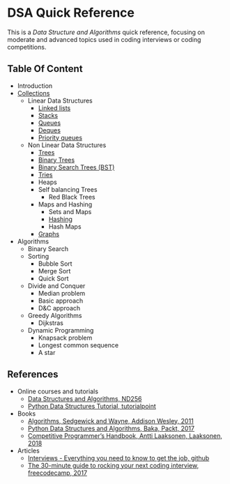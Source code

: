 # DSA Quick Reference

This is a _Data Structure and Algorithms_ quick reference, focusing on moderate and advanced topics used in coding interviews or coding competitions.

## Table Of Content

- Introduction
- [Collections](docs/collections.md)
  - Linear Data Structures
    - [Linked lists](docs/linked_lists.md)
    - [Stacks](docs/stacks.md)
    - [Queues](docs/queues.md)
    - [Deques](docs/deques.md)
    - [Priority queues](docs/priority_queues.md)
  - Non Linear Data Structures
    - [Trees](docs/trees.md)
    - [Binary Trees](docs/bst.md)
    - [Binary Search Trees (BST)](docs/bst.md)
    - [Tries](docs/tries.md)
    - Heaps
    - Self balancing Trees
      - Red Black Trees
    - Maps and Hashing
      - Sets and Maps
      - [Hashing](docs/hashing.md)
      - Hash Maps
    - [Graphs](docs/graphs.md)
- Algorithms
  - Binary Search
  - Sorting
    - Bubble Sort
    - Merge Sort
    - Quick Sort
  - Divide and Conquer
    - Median problem
    - Basic approach
    - D&C approach
  - Greedy Algorithms
    - Dijkstras
  - Dynamic Programming
    - Knapsack problem
    - Longest common sequence
    - A star

## References

- Online courses and tutorials
  - [Data Structures and Algorithms, ND256](https://www.udacity.com/course/data-structures-and-algorithms-nanodegree--nd256)
  - [Python Data Structures Tutorial, tutorialpoint](https://www.tutorialspoint.com/python_data_structure/python_data_structure_introduction.htm)
- Books
  - [Algorithms, Sedgewick and Wayne, Addison Wesley, 2011](https://www.amazon.com/Algorithms-4th-Robert-Sedgewick/dp/032157351X)
  - [Python Data Structures and Algorithms, Baka, Packt, 2017](https://www.packtpub.com/product/python-data-structures-and-algorithms/9781786467355)
  - [Competitive Programmer’s Handbook, Antti Laaksonen, Laaksonen, 2018](https://cses.fi/book.pdf)
- Articles
  - [Interviews - Everything you need to know to get the job, github](https://github.com/kdn251/interviews)
  - [The 30-minute guide to rocking your next coding interview, freecodecamp, 2017](https://www.freecodecamp.org/news/coding-interviews-for-dummies-5e048933b82b/)
